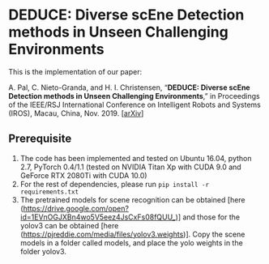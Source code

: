 # DEDUCE: Diverse scEne Detection methods in Unseen Challenging Environments

This is the implementation of our paper:

A. Pal, C. Nieto-Granda, and H. I. Christensen, “**DEDUCE: Diverse scEne Detection methods in Unseen Challenging Environments**,” in Proceedings of the IEEE/RSJ International Conference on Intelligent Robots and Systems (IROS), Macau, China, Nov. 2019. [[arXiv](https://arxiv.org/pdf/1908.00191.pdf)]

## Prerequisite

1. The code has been implemented and tested on Ubuntu 16.04, python 2.7, PyTorch 0.4/1.1 (tested on NVIDIA Titan Xp with CUDA 9.0 and GeForce RTX 2080Ti with CUDA 10.0)
2. For the rest of dependencies, please run `pip install -r requirements.txt`
3. The pretrained models for scene recognition can be obtained [here (https://drive.google.com/open?id=1EVnOGJXBn4wo5V5eez4JsCxFs08fQUU_)] and those for the yolov3 can be obtained [here (https://pjreddie.com/media/files/yolov3.weights)]. Copy the scene models in a folder called models, and place the yolo weights in the folder yolov3.

